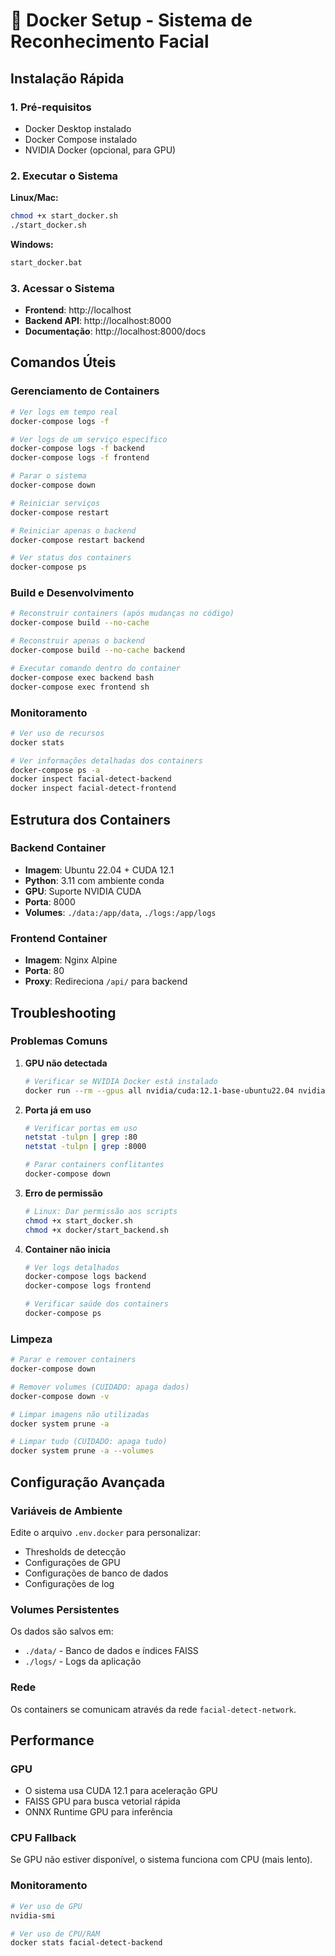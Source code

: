 # 🐳 Docker Setup - Sistema de Reconhecimento Facial

## Instalação Rápida

### 1. Pré-requisitos
- Docker Desktop instalado
- Docker Compose instalado
- NVIDIA Docker (opcional, para GPU)

### 2. Executar o Sistema

**Linux/Mac:**
```bash
chmod +x start_docker.sh
./start_docker.sh
```

**Windows:**
```cmd
start_docker.bat
```

### 3. Acessar o Sistema
- **Frontend**: http://localhost
- **Backend API**: http://localhost:8000
- **Documentação**: http://localhost:8000/docs

## Comandos Úteis

### Gerenciamento de Containers
```bash
# Ver logs em tempo real
docker-compose logs -f

# Ver logs de um serviço específico
docker-compose logs -f backend
docker-compose logs -f frontend

# Parar o sistema
docker-compose down

# Reiniciar serviços
docker-compose restart

# Reiniciar apenas o backend
docker-compose restart backend

# Ver status dos containers
docker-compose ps
```

### Build e Desenvolvimento
```bash
# Reconstruir containers (após mudanças no código)
docker-compose build --no-cache

# Reconstruir apenas o backend
docker-compose build --no-cache backend

# Executar comando dentro do container
docker-compose exec backend bash
docker-compose exec frontend sh
```

### Monitoramento
```bash
# Ver uso de recursos
docker stats

# Ver informações detalhadas dos containers
docker-compose ps -a
docker inspect facial-detect-backend
docker inspect facial-detect-frontend
```

## Estrutura dos Containers

### Backend Container
- **Imagem**: Ubuntu 22.04 + CUDA 12.1
- **Python**: 3.11 com ambiente conda
- **GPU**: Suporte NVIDIA CUDA
- **Porta**: 8000
- **Volumes**: `./data:/app/data`, `./logs:/app/logs`

### Frontend Container
- **Imagem**: Nginx Alpine
- **Porta**: 80
- **Proxy**: Redireciona `/api/` para backend

## Troubleshooting

### Problemas Comuns

1. **GPU não detectada**
   ```bash
   # Verificar se NVIDIA Docker está instalado
   docker run --rm --gpus all nvidia/cuda:12.1-base-ubuntu22.04 nvidia-smi
   ```

2. **Porta já em uso**
   ```bash
   # Verificar portas em uso
   netstat -tulpn | grep :80
   netstat -tulpn | grep :8000
   
   # Parar containers conflitantes
   docker-compose down
   ```

3. **Erro de permissão**
   ```bash
   # Linux: Dar permissão aos scripts
   chmod +x start_docker.sh
   chmod +x docker/start_backend.sh
   ```

4. **Container não inicia**
   ```bash
   # Ver logs detalhados
   docker-compose logs backend
   docker-compose logs frontend
   
   # Verificar saúde dos containers
   docker-compose ps
   ```

### Limpeza

```bash
# Parar e remover containers
docker-compose down

# Remover volumes (CUIDADO: apaga dados)
docker-compose down -v

# Limpar imagens não utilizadas
docker system prune -a

# Limpar tudo (CUIDADO: apaga tudo)
docker system prune -a --volumes
```

## Configuração Avançada

### Variáveis de Ambiente
Edite o arquivo `.env.docker` para personalizar:
- Thresholds de detecção
- Configurações de GPU
- Configurações de banco de dados
- Configurações de log

### Volumes Persistentes
Os dados são salvos em:
- `./data/` - Banco de dados e índices FAISS
- `./logs/` - Logs da aplicação

### Rede
Os containers se comunicam através da rede `facial-detect-network`.

## Performance

### GPU
- O sistema usa CUDA 12.1 para aceleração GPU
- FAISS GPU para busca vetorial rápida
- ONNX Runtime GPU para inferência

### CPU Fallback
Se GPU não estiver disponível, o sistema funciona com CPU (mais lento).

### Monitoramento
```bash
# Ver uso de GPU
nvidia-smi

# Ver uso de CPU/RAM
docker stats facial-detect-backend
```
